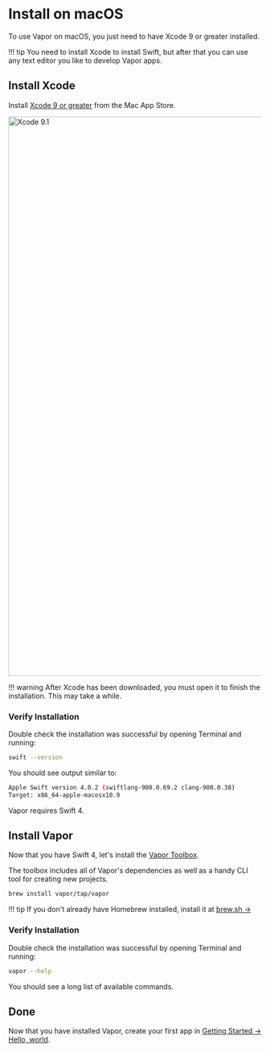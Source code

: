 # Install on macOS

To use Vapor on macOS, you just need to have Xcode 9 or greater installed.

!!! tip
    You need to install Xcode to install Swift, but after that you can use any text editor 
    you like to develop Vapor apps.

## Install Xcode

Install [Xcode 9 or greater](https://itunes.apple.com/us/app/xcode/id497799835?mt=12) from the Mac App Store.

<img width="1112" alt="Xcode 9.1" src="https://user-images.githubusercontent.com/1342803/32911091-1b55b434-cad9-11e7-8ab2-fbd7ea0084da.png">

!!! warning
    After Xcode has been downloaded, you must open it to finish the installation. This may take a while.

### Verify Installation

Double check the installation was successful by opening Terminal and running:

```sh
swift --version
```

You should see output similar to:

```sh
Apple Swift version 4.0.2 (swiftlang-900.0.69.2 clang-900.0.38)
Target: x86_64-apple-macosx10.9
```

Vapor requires Swift 4.

## Install Vapor

Now that you have Swift 4, let's install the [Vapor Toolbox](../getting-started/toolbox.md).

The toolbox includes all of Vapor's dependencies as well as a handy CLI tool for creating new projects.

```sh
brew install vapor/tap/vapor
```

!!! tip
    If you don't already have Homebrew installed, install it at <a href="https://brew.sh" target="_blank">brew.sh &rarr;</a>

### Verify Installation

Double check the installation was successful by opening Terminal and running:

```sh
vapor --help
```

You should see a long list of available commands.

## Done

Now that you have installed Vapor, create your first app in [Getting Started &rarr; Hello, world](../getting-started/hello-world.md).
